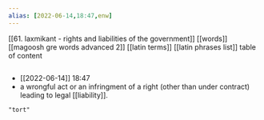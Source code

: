 ```yaml
---
alias: [2022-06-14,18:47,enw]
---
```

[[61. laxmikant - rights and liabilities of the government]]
[[words]] [[magoosh gre words advanced 2]] [[latin terms]] [[latin phrases list]]
table of content
```toc
```
- [[2022-06-14]] 18:47
- a wrongful act or an infringment of a right (other than under contract) leading to legal [[liability]].
```query
"tort"
```